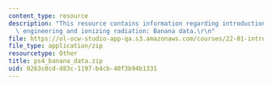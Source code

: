 ```yaml
---
content_type: resource
description: "This resource contains information regarding introduction to nuclear\
  \ engineering and ionizing radiation: Banana data.\r\n"
file: https://ol-ocw-studio-app-qa.s3.amazonaws.com/courses/22-01-introduction-to-nuclear-engineering-and-ionizing-radiation-fall-2016/0263c0cdd83c1197b4cb40f3b94b1331_ps4_banana_data.zip
file_type: application/zip
resourcetype: Other
title: ps4_banana_data.zip
uid: 0263c0cd-d83c-1197-b4cb-40f3b94b1331
---
```

